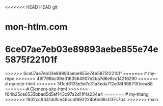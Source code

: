 <<<<<<< HEAD
 HEAD
git

# mon-htlm.com
 6ce07ae7eb03e89893aebe855e74e5875f22101f
=======
<HEAD
 HEAD
 HEAD HEAD
HEAD
git
=======
# mon-htlm.com
>>>>>>> 6ce07ae7eb03e89893aebe855e74e5875f22101f
=======
# my-repo
>>>>>>> 46f798bc09e3163564907e2ba7d6e9cc14216290
=======
# my-site-html
>>>>>>> 3f1cd6135e5d7c31a3eda712a08f3687151cea88
=======
# Clement-site-html
>>>>>>> f64b25ce6535bbad5d5ef143c97a2d11f4a234a4
=======
# my-thang
>>>>>>> f832cc9341ddfce49ccaf982224b0c68c037c7b4
>>>>>>> main
